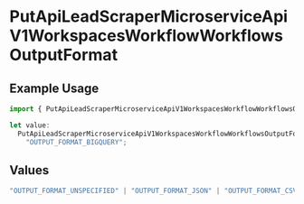 # PutApiLeadScraperMicroserviceApiV1WorkspacesWorkflowWorkflowsOutputFormat

## Example Usage

```typescript
import { PutApiLeadScraperMicroserviceApiV1WorkspacesWorkflowWorkflowsOutputFormat } from "oppulence-backend-sdk/models/operations";

let value:
  PutApiLeadScraperMicroserviceApiV1WorkspacesWorkflowWorkflowsOutputFormat =
    "OUTPUT_FORMAT_BIGQUERY";
```

## Values

```typescript
"OUTPUT_FORMAT_UNSPECIFIED" | "OUTPUT_FORMAT_JSON" | "OUTPUT_FORMAT_CSV" | "OUTPUT_FORMAT_BIGQUERY" | "OUTPUT_FORMAT_POSTGRES"
```